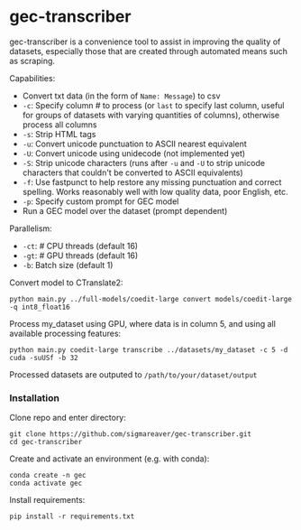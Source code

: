# gec-transcriber
gec-transcriber is a convenience tool to assist in improving the quality of datasets, especially those that are created through automated means such as scraping.

Capabilities:
- Convert txt data (in the form of `Name: Message`) to csv
- `-c`: Specify column # to process (or `last` to specify last column, useful for groups of datasets with varying quantities of columns), otherwise process all columns
- `-s`: Strip HTML tags
- `-u`: Convert unicode punctuation to ASCII nearest equivalent
- `-U`: Convert unicode using unidecode (not implemented yet)
- `-S`: Strip unicode characters (runs after `-u` and `-U` to strip unicode characters that couldn't be converted to ASCII equivalents)
- `-f`: Use fastpunct to help restore any missing punctuation and correct spelling. Works reasonably well with low quality data, poor English, etc.
- `-p`: Specify custom prompt for GEC model
- Run a GEC model over the dataset (prompt dependent)

Parallelism:
- `-ct`: # CPU threads (default 16)
- `-gt`: # GPU threads (default 16)
- `-b`: Batch size (default 1)

Convert model to CTranslate2:<br>
```
python main.py ../full-models/coedit-large convert models/coedit-large -q int8_float16
```

Process my_dataset using GPU, where data is in column 5, and using all available processing features:<br>
```
python main.py coedit-large transcribe ../datasets/my_dataset -c 5 -d cuda -suUSf -b 32
```
Processed datasets are outputed to `/path/to/your/dataset/output`

### Installation
Clone repo and enter directory:
```
git clone https://github.com/sigmareaver/gec-transcriber.git
cd gec-transcriber
```
Create and activate an environment (e.g. with conda):
```
conda create -n gec
conda activate gec
```
Install requirements:
```
pip install -r requirements.txt
```
